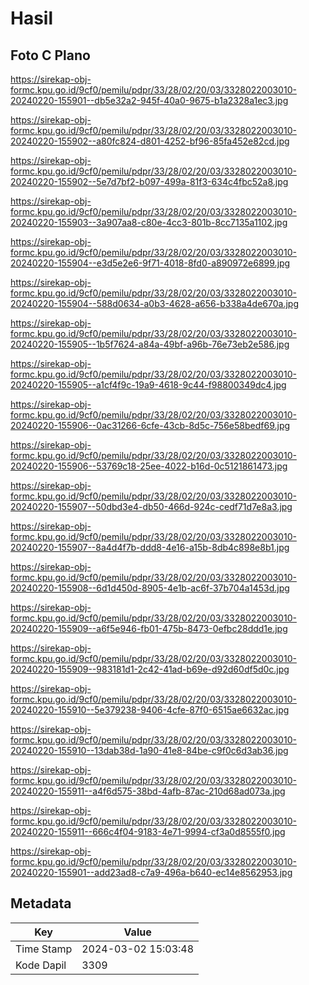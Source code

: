 # Hasil

## Foto C Plano

https://sirekap-obj-formc.kpu.go.id/9cf0/pemilu/pdpr/33/28/02/20/03/3328022003010-20240220-155901--db5e32a2-945f-40a0-9675-b1a2328a1ec3.jpg

https://sirekap-obj-formc.kpu.go.id/9cf0/pemilu/pdpr/33/28/02/20/03/3328022003010-20240220-155902--a80fc824-d801-4252-bf96-85fa452e82cd.jpg

https://sirekap-obj-formc.kpu.go.id/9cf0/pemilu/pdpr/33/28/02/20/03/3328022003010-20240220-155902--5e7d7bf2-b097-499a-81f3-634c4fbc52a8.jpg

https://sirekap-obj-formc.kpu.go.id/9cf0/pemilu/pdpr/33/28/02/20/03/3328022003010-20240220-155903--3a907aa8-c80e-4cc3-801b-8cc7135a1102.jpg

https://sirekap-obj-formc.kpu.go.id/9cf0/pemilu/pdpr/33/28/02/20/03/3328022003010-20240220-155904--e3d5e2e6-9f71-4018-8fd0-a890972e6899.jpg

https://sirekap-obj-formc.kpu.go.id/9cf0/pemilu/pdpr/33/28/02/20/03/3328022003010-20240220-155904--588d0634-a0b3-4628-a656-b338a4de670a.jpg

https://sirekap-obj-formc.kpu.go.id/9cf0/pemilu/pdpr/33/28/02/20/03/3328022003010-20240220-155905--1b5f7624-a84a-49bf-a96b-76e73eb2e586.jpg

https://sirekap-obj-formc.kpu.go.id/9cf0/pemilu/pdpr/33/28/02/20/03/3328022003010-20240220-155905--a1cf4f9c-19a9-4618-9c44-f98800349dc4.jpg

https://sirekap-obj-formc.kpu.go.id/9cf0/pemilu/pdpr/33/28/02/20/03/3328022003010-20240220-155906--0ac31266-6cfe-43cb-8d5c-756e58bedf69.jpg

https://sirekap-obj-formc.kpu.go.id/9cf0/pemilu/pdpr/33/28/02/20/03/3328022003010-20240220-155906--53769c18-25ee-4022-b16d-0c5121861473.jpg

https://sirekap-obj-formc.kpu.go.id/9cf0/pemilu/pdpr/33/28/02/20/03/3328022003010-20240220-155907--50dbd3e4-db50-466d-924c-cedf71d7e8a3.jpg

https://sirekap-obj-formc.kpu.go.id/9cf0/pemilu/pdpr/33/28/02/20/03/3328022003010-20240220-155907--8a4d4f7b-ddd8-4e16-a15b-8db4c898e8b1.jpg

https://sirekap-obj-formc.kpu.go.id/9cf0/pemilu/pdpr/33/28/02/20/03/3328022003010-20240220-155908--6d1d450d-8905-4e1b-ac6f-37b704a1453d.jpg

https://sirekap-obj-formc.kpu.go.id/9cf0/pemilu/pdpr/33/28/02/20/03/3328022003010-20240220-155909--a6f5e946-fb01-475b-8473-0efbc28ddd1e.jpg

https://sirekap-obj-formc.kpu.go.id/9cf0/pemilu/pdpr/33/28/02/20/03/3328022003010-20240220-155909--983181d1-2c42-41ad-b69e-d92d60df5d0c.jpg

https://sirekap-obj-formc.kpu.go.id/9cf0/pemilu/pdpr/33/28/02/20/03/3328022003010-20240220-155910--5e379238-9406-4cfe-87f0-6515ae6632ac.jpg

https://sirekap-obj-formc.kpu.go.id/9cf0/pemilu/pdpr/33/28/02/20/03/3328022003010-20240220-155910--13dab38d-1a90-41e8-84be-c9f0c6d3ab36.jpg

https://sirekap-obj-formc.kpu.go.id/9cf0/pemilu/pdpr/33/28/02/20/03/3328022003010-20240220-155911--a4f6d575-38bd-4afb-87ac-210d68ad073a.jpg

https://sirekap-obj-formc.kpu.go.id/9cf0/pemilu/pdpr/33/28/02/20/03/3328022003010-20240220-155911--666c4f04-9183-4e71-9994-cf3a0d8555f0.jpg

https://sirekap-obj-formc.kpu.go.id/9cf0/pemilu/pdpr/33/28/02/20/03/3328022003010-20240220-155901--add23ad8-c7a9-496a-b640-ec14e8562953.jpg


## Metadata

| Key        | Value               |
| ---------- | ------------------- |
| Time Stamp | 2024-03-02 15:03:48 |
| Kode Dapil | 3309                |



